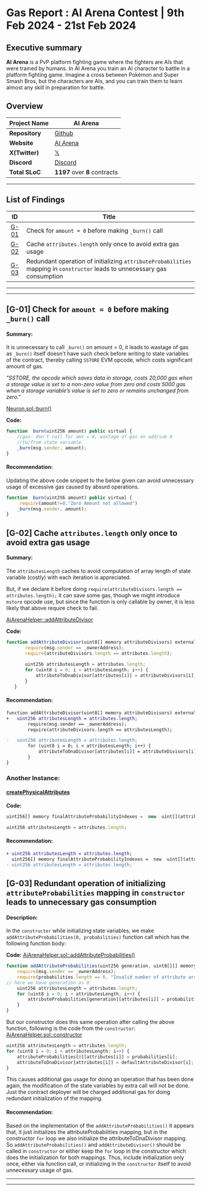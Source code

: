 
# Gas Report : AI Arena Contest | 9th Feb 2024 - 21st Feb 2024

## Executive summary
 **AI Arena** is a PvP platform fighting game where the fighters are AIs that were trained by humans. In AI Arena you train an AI character to battle in a platform fighting game. Imagine a cross between Pokémon and Super Smash Bros, but the characters are AIs, and you can train them to learn almost any skill in preparation for battle.

## Overview

| **Project Name**	| **AI Arena**                                            |
| --------------------- | ------------------------------------------------------- |
| **Repository**   	| [Github](https://github.com/code-423n4/2024-02-ai-arena)|
| **Website**      	| [AI Arena](https://aiarena.io/#/)                       |
| **X(Twitter)**   	| [𝕏](https://twitter.com/aiarena_)             	  |
| **Discord**      	| [Discord](https://discord.gg/aiarena)                   |
| **Total SLoC**  	| **1197** over **8** contracts                           |

---

## List of Findings 

|   **ID**              | **Title**                                                                                                | 
|:--------------------:|---------------------------------------------------------------------------------------------------|  
| [G-01](#g-01-check-for-amount--0-before-making-_burn-call) | Check for `amount = 0` before making `_burn()` call                     |  
| [G-02](#g-02-cache-attributeslength-only-once-to-avoid-extra-gas-usage) | Cache `attributes.length` only once to avoid extra gas usage |  
| [G-03](#g-03-redundant-operation-of-initializing-attributeProbabilities-mapping-in-constructor-leads-to-unnecessary-gas-consumption) |  Redundant operation of initializing `attributeProbabilities` mapping in `constructor` leads to unnecessary gas consumption            |  


---
---
## [G-01] Check for `amount = 0` before making `_burn()` call
#### Summary:
It is unnecessary to call `_burn()`  on amount  = 0, it leads to wastage of gas as `_burn()`  itself doesn't have such check before writing to state variables of the contract, thereby calling `SSTORE` EVM opcode, which costs significant amount of gas.

*"SSTORE, the opcode which saves data in storage, costs 20,000 gas when a storage value is set to a non-zero value from zero and costs 5000 gas when a storage variable’s value is set to zero or remains unchanged from zero."*

 [Neuron.sol::burn()](https://github.com/code-423n4/2024-02-ai-arena/blob/main/src/Neuron.sol#L163-L165)
 
**Code:**
```javascript
function  burn(uint256 amount) public virtual {
	//gas- don't call for amt = 0, wastage of gas on add/sub 0 
	//to/from state variable.
	_burn(msg.sender, amount);
}
```
#### Recommendation: 
Updating the above code snippet to the below given can avoid unnecessary usage of excessive gas caused by absurd operations.
```javascript
function  burn(uint256 amount) public virtual {
	 require(amount!=0,"Zero Amount not allowed")
	_burn(msg.sender, amount);
}
```
##
## [G-02] Cache `attributes.length` only once to avoid extra gas usage
#### Summary: 
The `attributesLength` caches to avoid computation of array length of state variable (costly) with each iteration is appreciated.

But, if we declare it before doing `require(attributeDivisors.length == attributes.length);`
it can save some gas, though we might introduce `mstore` opcode use, but since the function is only callable by owner, it is less likely that above require check to fail. 

 [AiArenaHelper::addAttributeDivisor](https://github.com/code-423n4/2024-02-ai-arena/blob/cd1a0e6d1b40168657d1aaee8223dc050e15f8cc/src/AiArenaHelper.sol#L68-L76)

**Code:** 
 ```javascript
 function addAttributeDivisor(uint8[] memory attributeDivisors) external {
        require(msg.sender == _ownerAddress);
        require(attributeDivisors.length == attributes.length);
	
        uint256 attributesLength = attributes.length;
        for (uint8 i = 0; i < attributesLength; i++) {
            attributeToDnaDivisor[attributes[i]] = attributeDivisors[i];
        }
    }    
```

#### Recommendation: 
```diff
function addAttributeDivisor(uint8[] memory attributeDivisors) external {
+ 	uint256 attributesLength = attributes.length;
        require(msg.sender == _ownerAddress);
        require(attributeDivisors.length == attributesLength);

- 	uint256 attributesLength = attributes.length;
        for (uint8 i = 0; i < attributesLength; i++) {
            attributeToDnaDivisor[attributes[i]] = attributeDivisors[i];
        }
}    
```
### Another Instance: 
#### [createPhysicalAttributes](https://github.com/code-423n4/2024-02-ai-arena/blob/cd1a0e6d1b40168657d1aaee8223dc050e15f8cc/src/AiArenaHelper.sol#L96-L98)

**Code:**
```javascript
uint256[] memory finalAttributeProbabilityIndexes =  new  uint[](attributes.length);

uint256 attributesLength = attributes.length;
```
#### Recommendation: 
```diff
+ uint256 attributesLength = attributes.length;
  uint256[] memory finalAttributeProbabilityIndexes =  new  uint[](attributes.length);
- uint256 attributesLength = attributes.length;
```
##
## [G-03] Redundant operation of initializing `attributeProbabilities` mapping in `constructor` leads to unnecessary gas consumption  
#### Description: 
In the `constructor` while initializing state variables, we make `addAttributeProbabilities(0, probabilities)` function call which has the following function body:

**Code:** 
[AiArenaHelper.sol::addAttributeProbabilities()](https://github.com/code-423n4/2024-02-ai-arena/blob/main/src/AiArenaHelper.sol#L131-L139)
```javascript
function addAttributeProbabilities(uint256 generation, uint8[][] memory probabilities) public {
    require(msg.sender == _ownerAddress);
    require(probabilities.length == 6, "Invalid number of attribute arrays");
// here we have generation as 0
    uint256 attributesLength = attributes.length;
    for (uint8 i = 0; i < attributesLength; i++) {
        attributeProbabilities[generation][attributes[i]] = probabilities[i];
    }
}
```
But our constructor does this same operation after calling the above function, following is the code from the `constructor`:
[AiArenaHelper.sol::constructor](https://github.com/code-423n4/2024-02-ai-arena/blob/main/src/AiArenaHelper.sol#L41-L52)
```javascript
uint256 attributesLength = attributes.length;
for (uint8 i = 0; i < attributesLength; i++) {
    attributeProbabilities[0][attributes[i]] = probabilities[i];
    attributeToDnaDivisor[attributes[i]] = defaultAttributeDivisor[i];
}
```
This causes additional gas usage for doing an operation that has been done again, the modification of the state variables by extra call will not be done. Just the contract deployer will be charged additional gas for doing redundant initialization of the mapping. 
#### Recommendation: 
Based on the implementation of the `addAttributeProbabilities()` it appears that, it just initializes the attributeProbabilities mapping, but in the constructor `for` loop we also initialize the attributeToDnaDivisor mapping. So `addAttributeProbabilities()` and `addAttributeDivisor()` should be called in `constructor` or either keep the `for` loop in the constructor which does the initialization for both mappings. Thus, include initialization only once, either via function call, or initializing in the `constructor` itself to avoid unnecessary usage of gas.  
***
---
